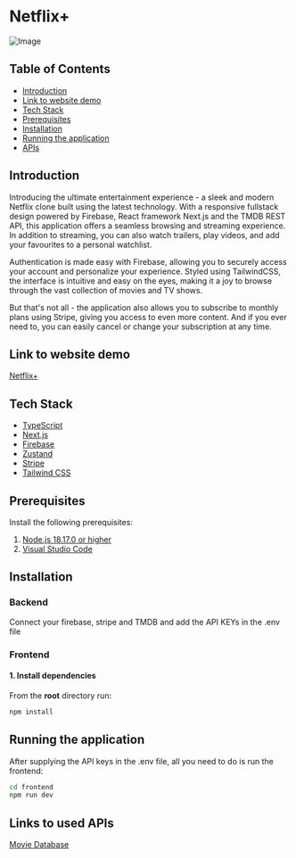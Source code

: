 # Netflix+

![Image](link)

## Table of Contents

- [Introduction](#prerequisites)
- [Link to website demo](#installation)
- [Tech Stack](#tech-stack)
- [Prerequisites](#prerequisites)
- [Installation](#installation)
- [Running the application](#running-the-application)
- [APIs](#links-to-used-apis)

## Introduction

Introducing the ultimate entertainment experience - a sleek and modern Netflix clone built using the latest technology. With a responsive fullstack design powered by Firebase, React framework Next.js and the TMDB REST API, this application offers a seamless browsing and streaming experience. In addition to streaming, you can also watch trailers, play videos, and add your favourites to a personal watchlist.

Authentication is made easy with Firebase, allowing you to securely access your account and personalize your experience. Styled using TailwindCSS, the interface is intuitive and easy on the eyes, making it a joy to browse through the vast collection of movies and TV shows.

But that's not all - the application also allows you to subscribe to monthly plans using Stripe, giving you access to even more content. And if you ever need to, you can easily cancel or change your subscription at any time.

## Link to website demo

[Netflix+](link)

## Tech Stack

- [TypeScript](https://www.typescriptlang.org/)
- [Next.js](https://nextjs.org/)
- [Firebase](https://firebase.google.com/)
- [Zustand](https://github.com/pmndrs/zustand/)
- [Stripe](https://stripe.com/)
- [Tailwind CSS](https://tailwindcss.com/)

## Prerequisites

Install the following prerequisites:

1. [Node.js 18.17.0 or higher](https://nodejs.org/en/)
2. [Visual Studio Code](https://code.visualstudio.com/download)

## Installation

### Backend

Connect your firebase, stripe and TMDB and add the API KEYs in the .env file

### Frontend

#### 1. Install dependencies

From the **root** directory run:

```bash
npm install
```

## Running the application

After supplying the API keys in the .env file, all you need to do is run the frontend:

```bash
cd frontend
npm run dev
```

## Links to used APIs

[Movie Database](https://www.themoviedb.org/)
